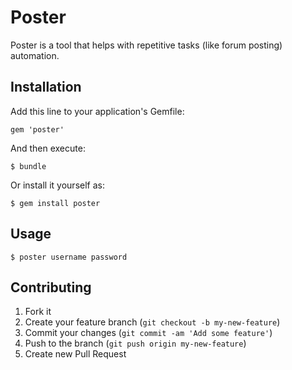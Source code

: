 # Poster

Poster is a tool that helps with repetitive tasks (like forum posting) automation.

## Installation

Add this line to your application's Gemfile:

    gem 'poster'

And then execute:

    $ bundle

Or install it yourself as:

    $ gem install poster

## Usage

    $ poster username password

## Contributing

1. Fork it
2. Create your feature branch (`git checkout -b my-new-feature`)
3. Commit your changes (`git commit -am 'Add some feature'`)
4. Push to the branch (`git push origin my-new-feature`)
5. Create new Pull Request
